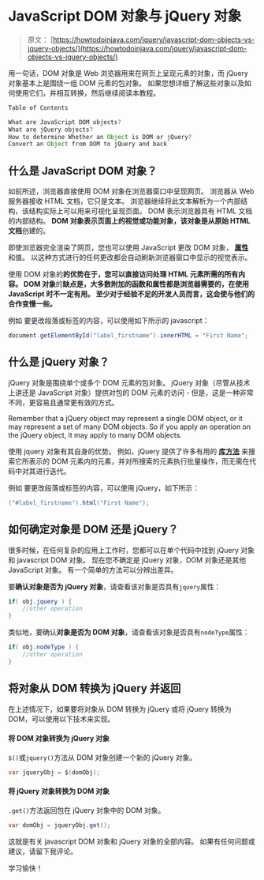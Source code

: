 # JavaScript DOM 对象与 jQuery 对象

> 原文： [https://howtodoinjava.com/jquery/javascript-dom-objects-vs-jquery-objects/](https://howtodoinjava.com/jquery/javascript-dom-objects-vs-jquery-objects/)

用一句话，DOM 对象是 Web 浏览器用来在网页上呈现元素的对象，而 jQuery 对象基本上是围绕一组 DOM 元素的包对象。 如果您想详细了解这些对象以及如何使用它们，并相互转换，然后继续阅读本教程。

```java
Table of Contents

What are JavaScript DOM objects?
What are jQuery objects?
How to determine Whether an Object is DOM or jQuery?
Convert an Object from DOM to jQuery and back
```

## 什么是 JavaScript DOM 对象？

如前所述，浏览器直接使用 DOM 对象在浏览器窗口中呈现网页。 浏览器从 Web 服务器接收 HTML 文档，它只是文本。 浏览器继续将此文本解析为一个内部结构，该结构实际​​上可以用来可视化呈现页面。 DOM 表示浏览器具有 HTML 文档的内部结构。 **DOM 对象表示页面上的视觉或功能对象，该对象是从原始 HTML 文档**创建的。

即使浏览器完全渲染了网页，您也可以使用 JavaScript 更改 DOM 对象， [**属性**](https://www.w3schools.com/jsref/dom_obj_all.asp) 和值。 以这种方式进行的任何更改都会自动刷新浏览器窗口中显示的视觉表示。

使用 DOM 对象的**的优势在于，您可以直接访问处理 HTML 元素所需的所有内容。 DOM 对象**的**缺点是，大多数附加的函数和属性都是浏览器需要的，在使用 JavaScript 时不一定有用。 至少对于经验不足的开发人员而言，这会使与他们的合作变慢一些。**

例如 要更改段落或标签的内容，可以使用如下所示的 javascript：

```java
document.getElementById("label_firstname").innerHTML = "First Name";
```

## 什么是 jQuery 对象？

jQuery 对象是围绕单个或多个 DOM 元素的包对象。 jQuery 对象（尽管从技术上讲还是 JavaScript 对象）提供对包的 DOM 元素的访问 - 但是，这是一种非常不同，更容易且通常更有效的方式。

Remember that a jQuery object may represent a single DOM object, or it may represent a set of many DOM objects. So if you apply an operation on the jQuery object, it may apply to many DOM objects.

使用 jquery 对象有其自身的优势。 例如，jQuery 提供了许多有用的 [**库方法**](https://api.jquery.com/category/manipulation/) 来搜索它所表示的 DOM 元素内的元素，并对所搜索的元素执行批量操作，而无需在代码中对其进行迭代。

例如 要更改段落或标签的内容，可以使用 jQuery，如下所示：

```java
("#label_firstname").html("First Name");
```

## 如何确定对象是 DOM 还是 jQuery？

很多时候，在任何复杂的应用上工作时，您都可以在单个代码中找到 jQuery 对象和 javascript DOM 对象。 现在您不确定是 jQuery 对象，DOM 对象还是其他 JavaScript 对象。 有一个简单的方法可以分辨出差异。

要**确认对象是否为 jQuery 对象**，请查看该对象是否具有`jquery`属性：

```java
if( obj.jquery ) {
	//other operation
}
```

类似地，要确认**对象是否为 DOM 对象**，请查看该对象是否具有`nodeType`属性：

```java
if( obj.nodeType ) {
	//other operation
}
```

## 将对象从 DOM 转换为 jQuery 并返回

在上述情况下，如果要将对象从 DOM 转换为 jQuery 或将 jQuery 转换为 DOM，可以使用以下技术来实现。

#### 将 DOM 对象转换为 jQuery 对象

`$()`或`jquery()`方法从 DOM 对象创建一个新的 jQuery 对象。

```java
var jqueryObj = $(domObj);
```

#### 将 jQuery 对象转换为 DOM 对象

`.get()`方法返回包在 jQuery 对象中的 DOM 对象。

```java
var domObj = jqueryObj.get();
```

这就是有关 javascript DOM 对象和 jQuery 对象的全部内容。 如果有任何问题或建议，请留下我评论。

学习愉快！
